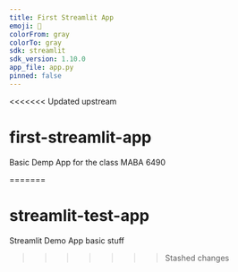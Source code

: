 ```yaml
---
title: First Streamlit App
emoji: 🏃
colorFrom: gray
colorTo: gray
sdk: streamlit
sdk_version: 1.10.0
app_file: app.py
pinned: false
---
```



<<<<<<< Updated upstream
# first-streamlit-app
Basic Demp App for the class MABA 6490

=======
# streamlit-test-app
Streamlit Demo App
basic stuff
>>>>>>> Stashed changes

